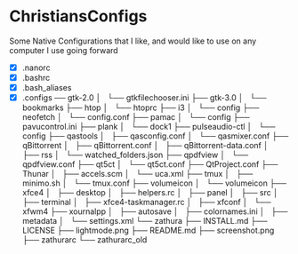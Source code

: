 
# ChristiansConfigs
Some Native Configurations that I like, and would like to use on any computer I use going forward

 - [x] .nanorc
 - [x] .bashrc
 - [x] .bash_aliases
 - [x] .configs
── gtk-2.0
│   └── gtkfilechooser.ini
├── gtk-3.0
│   └── bookmarks
├── htop
│   └── htoprc
├── i3
│   └── config
├── neofetch
│   └── config.conf
├── pamac
│   └── config
├── pavucontrol.ini
├── plank
│   └── dock1
├── pulseaudio-ctl
│   └── config
├── qastools
│   ├── qasconfig.conf
│   └── qasmixer.conf
├── qBittorrent
│   ├── qBittorrent.conf
│   ├── qBittorrent-data.conf
│   ├── rss
│   └── watched_folders.json
├── qpdfview
│   └── qpdfview.conf
├── qt5ct
│   └── qt5ct.conf
├── QtProject.conf
├── Thunar
│   ├── accels.scm
│   └── uca.xml
├── tmux
│   ├── minimo.sh
│   └── tmux.conf
├── volumeicon
│   └── volumeicon
├── xfce4
│   ├── desktop
│   ├── helpers.rc
│   ├── panel
│   ├── src
│   ├── terminal
│   ├── xfce4-taskmanager.rc
│   ├── xfconf
│   └── xfwm4
├── xournalpp
│   ├── autosave
│   ├── colornames.ini
│   ├── metadata
│   └── settings.xml
└── zathura
    ├── INSTALL.md
    ├── LICENSE
    ├── lightmode.png
    ├── README.md
    ├── screenshot.png
    ├── zathurarc
    └── zathurarc_old
